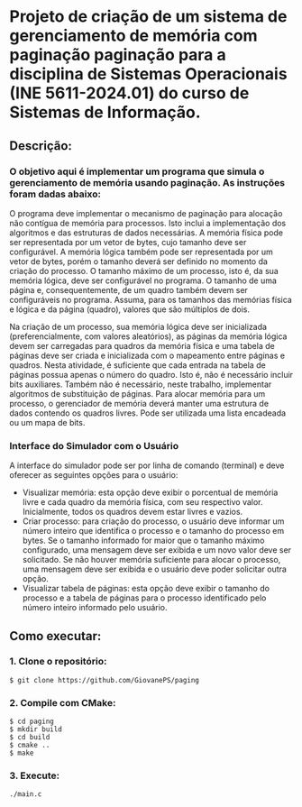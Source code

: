 # Projeto de criação de um sistema de gerenciamento de memória com paginação paginação para a disciplina de Sistemas Operacionais (INE 5611-2024.01) do curso de Sistemas de Informação.

## Descrição:
### O objetivo aqui é implementar um programa que simula o gerenciamento de memória usando paginação. As instruções foram dadas abaixo:

O programa deve implementar o mecanismo de paginação para alocação não contígua de memória para processos. Isto inclui a implementação dos algoritmos e das estruturas de dados necessárias. A memória física pode ser representada por um vetor de bytes, cujo tamanho deve ser configurável. A memória lógica também pode ser representada por um vetor de bytes, porém o tamanho deverá ser definido no momento da criação do processo. O tamanho máximo de um processo, isto é, da sua memória lógica, deve ser configurável no programa. O tamanho de uma página e, consequentemente, de um quadro também devem ser configuráveis no programa. Assuma, para os tamanhos das memórias física e lógica e da página (quadro), valores que são múltiplos de dois.

Na criação de um processo, sua memória lógica deve ser inicializada (preferencialmente, com valores aleatórios), as páginas da memória lógica devem ser carregadas para quadros da memória física e uma tabela de páginas deve ser criada e inicializada com o mapeamento entre páginas e quadros. Nesta atividade, é suficiente que cada entrada na tabela de páginas possua apenas o número do quadro. Isto é, não é necessário incluir bits auxiliares. Também não é necessário, neste trabalho, implementar algoritmos de substituição de páginas. Para alocar memória para um processo, o gerenciador de memória deverá manter uma estrutura de dados contendo os quadros livres. Pode ser utilizada uma lista encadeada ou um mapa de bits.

### Interface do Simulador com o Usuário
A interface do simulador pode ser por linha de comando (terminal) e deve oferecer as seguintes opções para o usuário:
* Visualizar memória: esta opção deve exibir o porcentual de memória livre e cada quadro da memória física, com seu respectivo valor. Inicialmente, todos os quadros devem estar livres e vazios.
* Criar processo: para criação do processo, o usuário deve informar um número inteiro que identifica o processo e o tamanho do processo em bytes. Se o tamanho informado for maior que o tamanho máximo configurado, uma mensagem deve ser exibida e um novo valor deve ser solicitado. Se não houver memória suficiente para alocar o processo, uma mensagem deve ser exibida e o usuário deve poder solicitar outra opção.
* Visualizar tabela de páginas: esta opção deve exibir o tamanho do processo e a tabela de páginas para o processo identificado pelo número inteiro informado pelo usuário.

## Como executar:
### 1. Clone o repositório:
```
$ git clone https://github.com/GiovanePS/paging
```

### 2. Compile com CMake:
```
$ cd paging
$ mkdir build
$ cd build
$ cmake ..
$ make
```

### 3. Execute:
`./main.c`
